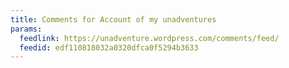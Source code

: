 ```yaml
---
title: Comments for Account of my unadventures
params:
  feedlink: https://unadventure.wordpress.com/comments/feed/
  feedid: edf110818032a0320dfca0f5294b3633
---
```

